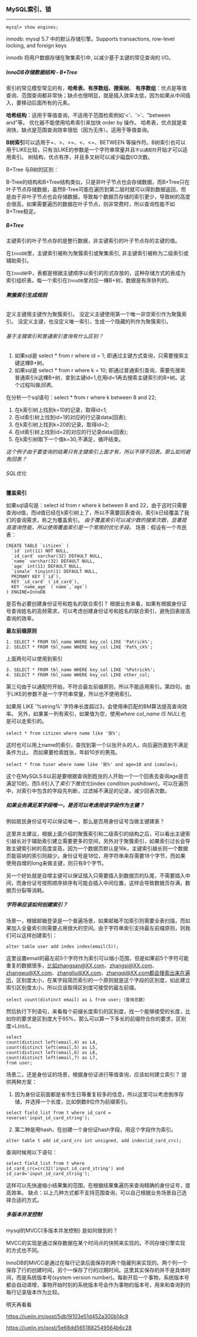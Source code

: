 ### MySQL索引、锁

------

```
mysql> show engines;
```

innodb: mysql 5.7 中的默认存储引擎。Supports transactions, row-level locking, and foreign keys

innodb 将用户数据存储在聚集索引中, 以减少基于主键的常见查询的 I/O。

##### InnoDB存储数据结构 - B+Tree

索引的常见模型常见的有，**哈希表、有序数组、搜索树**。
**有序数组**：优点是等值查询、范围查询都非常快；缺点也很明显，就是插入效率太低，因为如果从中间插入，要移动后面所有的元素。 

 **哈希结构**：适用于等值查询，不适用于范围检索例如'<'、'>'、"between and"等。 优化器不能使用哈希索引来加快 order by 操作。 哈希表，优点就是查询快，缺点是范围查询效率很低（因为无序）。适用于等值查询。 

**B树索引**可以适用于=、>、>=、<、<=、BETWEEN 等操作符。B树索引也可以用于LIKE比较，只有当LIKE的参数是一个字符串常量并且`不以通配符`开始才可以适用索引。 树结构，优点有序，并且多叉树可以减少磁盘I/O次数。 

B+Tree 与B树的区别：

B-Tree的结构和B+Tree结构类似，只是非叶子节点也会存储数据，而B+Tree只在叶子节点存储数据，虽然B-Tree可能在遍历到第二层时就可以得到数据返回，但是由于非叶子节点也会存储数据，导致每个数据页存储的索引更少，导致树的高度会很高，如果需要遍历的数据在叶子节点，则非常费时，所以查询性能不如B+Tree稳定。



##### B+Tree

主键索引的叶子节点存的是整行数据，非主键索引的叶子节点存的主键的值。 

在`InnoDB`里，主键索引被称为聚簇索引或聚集索引, 非主键索引被称为二级索引或辅助索引。 

在`InnoDB`中，表都是根据主键顺序以索引的形式存放的，这种存储方式的表成为索引组织表。每一个索引在`InnoDB`里对应一棵B+树，数据是有序排列的。

######  **聚簇索引生成规则**

定义主键用主键作为聚簇索引。  没定义主键使用第一个唯一非空索引作为聚簇索引。  没定义主键，也没定义唯一索引，生成一个隐藏的列作为聚簇索引。 

###### *基于主键索引和普通索引查询有什么区别？*

1. 如果sql是 select * from r where id = 1; 即通过主键方式查询，只需要搜索主键这棵B+树。
2. 如果sql是 select * from r where k = 10; 即通过普通索引查询，需要先搜索普通索引k这棵B+树，拿到主键id=1,在用id=1再去搜索主键索引的B+树。这个过程叫做*回表*。



在分析一个sql语句：select * from r where k between 8 and 22;

1. 在k索引树上找到k=10的记录，取得id=1;
2. 在id索引树上找到id=1的对应的行记录data(回表);
3. 在k索引树上找到k=20的记录，取得id=2;
4. 在id索引树上找到id=2的对应的行记录data(回表);
5. 在k索引树取下一个值k=30,不满足，循环结束。

*这个例子由于要查询的结果只有主键索引上面才有，所以不得不回表。那么如何避免回表？*



###### SQL优化

**覆盖索引**

如果sql语句是：select id from r where k between 8 and 22，由于这时只需要查询id值，而id值已经在k索引树上了，所以不需要回表查询，索引k已经覆盖了我们的查询需求，称之为覆盖索引。
 *由于覆盖索引可以减少数的搜索次数，显著提高查询性能，所以使用覆盖索引是一个常用的优化手段。*
 场景：假设有一个市民表：

```
CREATE TABLE `citizen` (
  `id` int(11) NOT NULL,
  `id_card` varchar(32) DEFAULT NULL,
  `name` varchar(32) DEFAULT NULL,
  `age` int(11) DEFAULT NULL,
  `ismale` tinyint(1) DEFAULT NULL,
  PRIMARY KEY (`id`),
  KEY `id_card` (`id_card`),
  KEY `name_age` (`name`,`age`)
) ENGINE=InnoDB
```

 是否有必要创建身份证号和姓名的联合索引？
根据业务来看，如果有根据身份证号查询姓名的高频需求，可以考虑创建身份证号和姓名的联合索引，避免回表提高查询的效率。 

**最左前缀原则**

```
1. SELECT * FROM tbl_name WHERE key_col LIKE 'Patrick%';
2. SELECT * FROM tbl_name WHERE key_col LIKE 'Pat%_ck%';
```

 上面两句可以使用到索引 

```
3. SELECT * FROM tbl_name WHERE key_col LIKE '%Patrick%';
4. SELECT * FROM tbl_name WHERE key_col LIKE other_col;
```

 第三句由于以通配符开始，不符合最左前缀原则，所以不能适用索引。第四句，由于LIKE的参数不是一个字符串常量，所以也不使用索引。 

 如果用 LIKE '%string%' 字符串长度超过3，会使用串匹配的BM算法提高查询效率。
另外，如果某一列有索引，如果值为空，使用*where col_name IS NULL*也是可以走索引的。 

```
select * from citizen where name like '张%';
```

 这时也可以用上name的索引，查找到第一个以张开头的人，向后遍历直到不满足条件为止。
而如果要检索姓张，年龄10岁的男孩。 

```
select * from tuser where name like '张%' and age=10 and ismale=1;
```

 这个在MySQL5.6以前是要根据查询到姓张的人开始一个一个回表去查询age是否满足10的，而5.6引入了*索引下推优化*(index condition pushdown)，可以在遍历中，对索引中包含的字段先判断，过滤掉不满足的记录，减少回表次数。  



##### 如果业务满足某字段唯一，是否可以考虑用该字段作为主键？

例如居民身份证号可以保证唯一，那么是否用身份证号当做主键建表？

这里并太建议，根据上面介绍的聚簇索引和二级索引的结构之后，可以看出主键索引越长对于辅助索引建立需要更多的空间，另外对于聚簇索引，如果索引过长会导致主键索引树的高度变高，因为一个数据页默认是16k，主键索引越长则一个数据页能容纳的索引则越少。身份证号是18位，用字符串来存需要18个字节，而如果使用自增的long来做主键，则只有8个字节。

另一个好处就是自增主键可以保证插入只需要插入到数据页的队尾，不需要插入中间，而身份证号按照顺序排序有可能会插入中间位置，这样会导致数据页存满，数据页分裂等消耗。



##### 字符串应该如何创建索引？

 场景一，根据邮箱登录是一个普遍场景，如果邮箱不加索引则需要全表扫描，而如果加入全量索引则需要占用很大的空间。由于字符串索引支持最左前缀原则，则我们可以这样创建索引： 

```
alter table user add index index(email(5));
```

这里设置email的最左前5个字符作为索引可以缩小范围，但是如果前5个字符可能重复的数据很多，比如zhangsan@XX.com、zhangsi@XX.com、zhangwu@XX.com、zhangliu@XX.com、zhangqi@XX.com都会搜索出来在遍历，区别度太小，在某字段简历索引的一个原则就是这个字段的区别度，如此建立索引区别度太小。所以应该取得区别度可接受的最左前缀。

```
select count(distinct email) as L from user;（查询总数）
```

然后执行下列语句，来看每个前缀长度索引的区别度，找一个能够接受的长度，比如你的要求是区别度大于95%，那么可以算一下多长的前缀符合你的要求，区别度=L(n)/L。

```
select
count(distinct left(email,4) as L4,
count(distinct left(email,5) as L5,
count(distinct left(email,6) as L6,
count(distinct left(email,7) as L7,
from user;
```



场景二，还是身份证的场景，根据身份证进行等值查询，应该如何建立索引？ 提供两种方案：

1. 因为身份证前面都是省市生日等重复较多的信息，所以这里可以考虑倒序存储，并选择一个长度，比如倒数8位作为前缀索引。

```
select field_list from t where id_card = reverse('input_id_card_string');
```

2. 第二种是用hash，在创建一个身份证hash字段，用这个字段作为索引。 

```
alter table t add id_card_crc int unsigned, add index(id_card_crc);
```

 查询时候用以下语句： 

```
select field_list from t where id_card_crc=crc32('input_id_card_string') and id_card='input_id_card_string');
```

 这样可以先快速缩小结果集的范围，在根据结果集遍历来查询精确的身份证号，提高效率。
缺点：以上几种方式都不支持范围查询，可以自己根据业务场景自己选择合适的方式。 



##### 多版本并发控制

 mysql的MVCC(多版本并发控制) 是如何做到的？

 MVCC的实现是通过保存数据在某个时间点的快照来实现的。不同存储引擎实现的方式也不同。 

InnoDB的MVCC是通过在每行记录后面保存的两个隐藏列来实现的。两个列一个保存了行的创建时间，另个一保存了行的过期时间。这里其实保存的并不是具体时间，而是系统版本号(system version number)。每新开启一个事物，系统版本号都会自动递增，事物开始时刻的系统版本号会作为事物的版本号，用来和查询到的每行记录版本作为比较。



明天再看看

 https://juejin.im/post/5db19103e51d452a300b14c9 

 https://juejin.im/post/5e68dd5651882549564b6c28 